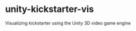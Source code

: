unity-kickstarter-vis
=====================

Visualizing kickstarter using the Unity 3D video game engine
